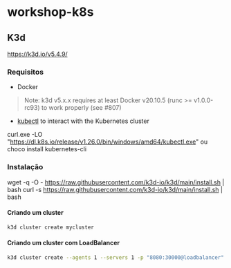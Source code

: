 # workshop-k8s

## K3d

https://k3d.io/v5.4.9/

### Requisitos

- Docker
> Note: k3d v5.x.x requires at least Docker v20.10.5 (runc >= v1.0.0-rc93) to work properly (see #807)

- [kubectl](https://kubernetes.io/docs/tasks/tools/#kubectl) to interact with the Kubernetes cluster

curl.exe -LO "https://dl.k8s.io/release/v1.26.0/bin/windows/amd64/kubectl.exe" ou 
choco install kubernetes-cli

### Instalação
wget -q -O - https://raw.githubusercontent.com/k3d-io/k3d/main/install.sh | bash
curl -s https://raw.githubusercontent.com/k3d-io/k3d/main/install.sh | bash

#### Criando um cluster

```sh
k3d cluster create mycluster
```

#### Criando um cluster com LoadBalancer

```sh
k3d cluster create --agents 1 --servers 1 -p "8080:30000@loadbalancer"
```
